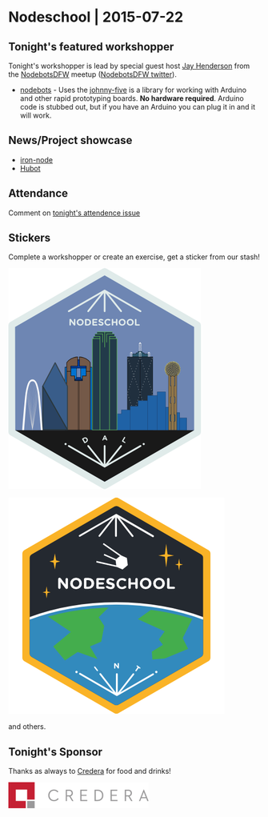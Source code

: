 # Nodeschool | 2015-07-22

## Tonight's featured workshopper
Tonight's workshopper is lead by special guest host [Jay Henderson](https://twitter.com/blujconcepts) from the [NodebotsDFW](http://www.meetup.com/nodebotsdfw/) meetup ([NodebotsDFW twitter](https://twitter.com/nodebotsdfwÂ)).
- [nodebots](https://github.com/tableflip/nodebot-workshop) - Uses the
  [johnny-five](https://github.com/rwaldron/johnny-five) is a library for working with Arduino and other rapid prototyping boards.  **No hardware required**. Arduino code is stubbed out, but if you have an Arduino you can plug it in and it will work.

## News/Project showcase

- [iron-node](https://github.com/s-a/iron-node)
- [Hubot](https://hubot.github.com/)

## Attendance

Comment on [tonight's attendence issue](https://github.com/nodeschool/dallas/issues/58)

## Stickers

Complete a workshopper or create an exercise, get a sticker from our stash!

![Nodeschool Dallas](images/nodeschool-dallas-skyline.png)

![International Day](images/international-day.png)

and others.


## Tonight's Sponsor

Thanks as always to [Credera](http://www.credera.com) for food and drinks!

![Credera Logo](images/credera-logo-new.png)
